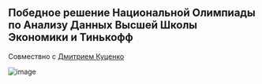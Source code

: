 ## Победное решение Национальной Олимпиады по Анализу Данных Высшей Школы Экономики и Тинькофф

Совмествно с [Дмитрием Куценко](https://github.com/kdimon15)

![image](https://user-images.githubusercontent.com/91266802/215278058-c900befa-f31f-4ae6-a381-8d9849baf8bc.png)
